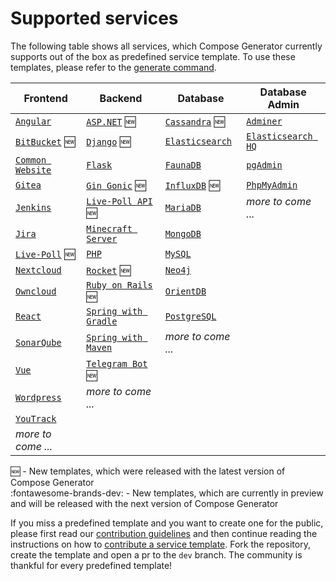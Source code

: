 # Supported services

The following table shows all services, which Compose Generator currently supports out of the box as predefined service template. To use these templates, please refer to the [generate command](../usage/generate).

| Frontend                                                                                                                        | Backend                                                                                                                            | Database                                                                                                                       | Database Admin                                                                                                                      |
| ------------------------------------------------------------------------------------------------------------------------------- | ---------------------------------------------------------------------------------------------------------------------------------- | ------------------------------------------------------------------------------------------------------------------------------ | ----------------------------------------------------------------------------------------------------------------------------------- |
| [`Angular`](https://github.com/compose-generator/compose-generator/tree/dev/predefined-services/frontend/angular)               | [`ASP.NET`](https://github.com/compose-generator/compose-generator/tree/dev/predefined-services/backend/aspnet) :new:              | [`Cassandra`](https://github.com/compose-generator/compose-generator/tree/dev/predefined-services/database/cassandra) :new:    | [`Adminer`](https://github.com/compose-generator/compose-generator/tree/dev/predefined-services/db-admin/adminer)                   |
| [`BitBucket`](https://github.com/compose-generator/compose-generator/tree/dev/predefined-services/frontend/bitbucket) :new:     | [`Django`](https://github.com/compose-generator/compose-generator/tree/dev/predefined-services/backend/django) :new:               | [`Elasticsearch`](https://github.com/compose-generator/compose-generator/tree/dev/predefined-services/database/elasticsearch)  | [`Elasticsearch HQ`](https://github.com/compose-generator/compose-generator/tree/dev/predefined-services/db-admin/elasticsearch-hq) |
| [`Common Website`](https://github.com/compose-generator/compose-generator/tree/dev/predefined-services/frontend/common-website) | [`Flask`](https://github.com/compose-generator/compose-generator/tree/dev/predefined-services/backend/flask)                       | [`FaunaDB`](https://github.com/compose-generator/compose-generator/tree/dev/predefined-services/database/faunadb)              | [`pgAdmin`](https://github.com/compose-generator/compose-generator/tree/dev/predefined-services/db-admin/pgadmin)                   |
| [`Gitea`](https://github.com/compose-generator/compose-generator/tree/dev/predefined-services/frontend/gitea)                   | [`Gin Gonic`](https://github.com/compose-generator/compose-generator/tree/dev/predefined-services/backend/gin) :new:               | [`InfluxDB`](https://github.com/compose-generator/compose-generator/tree/dev/predefined-services/database/influxdb) :new:      | [`PhpMyAdmin`](https://github.com/compose-generator/compose-generator/tree/dev/predefined-services/db-admin/phpmyadmin)             |
| [`Jenkins`](https://github.com/compose-generator/compose-generator/tree/dev/predefined-services/frontend/jenkins)               | [`Live-Poll API`](https://github.com/compose-generator/compose-generator/tree/dev/predefined-services/backend/live-poll-api) :new: | [`MariaDB`](https://github.com/compose-generator/compose-generator/tree/dev/predefined-services/database/mariadb)              | *more to come ...*                                                                                                                  |
| [`Jira`](https://github.com/compose-generator/compose-generator/tree/dev/predefined-services/frontend/jira)                     | [`Minecraft Server`](https://github.com/compose-generator/compose-generator/tree/dev/predefined-services/backend/minecraft-server) | [`MongoDB`](https://github.com/compose-generator/compose-generator/tree/dev/predefined-services/database/mongodb)              |                                                                                                                                     |
| [`Live-Poll`](https://github.com/compose-generator/compose-generator/tree/dev/predefined-services/frontend/live-poll) :new:     | [`PHP`](https://github.com/compose-generator/compose-generator/tree/dev/predefined-services/backend/php)                           | [`MySQL`](https://github.com/compose-generator/compose-generator/tree/dev/predefined-services/database/mysql)                  |                                                                                                                                     |
| [`Nextcloud`](https://github.com/compose-generator/compose-generator/tree/dev/predefined-services/frontend/nextcloud)           | [`Rocket`](https://github.com/compose-generator/compose-generator/tree/dev/predefined-services/backend/rocket) :new:               | [`Neo4j`](https://github.com/compose-generator/compose-generator/tree/dev/predefined-services/database/neo4j)                  |                                                                                                                                     |
| [`Owncloud`](https://github.com/compose-generator/compose-generator/tree/dev/predefined-services/frontend/owncloud)             | [`Ruby on Rails`](https://github.com/compose-generator/compose-generator/tree/dev/predefined-services/backend/rails) :new:         | [`OrientDB`](https://github.com/compose-generator/compose-generator/tree/dev/predefined-services/database/orientdb)            |                                                                                                                                     |
| [`React`](https://github.com/compose-generator/compose-generator/tree/dev/predefined-services/frontend/react)                   | [`Spring with Gradle`](https://github.com/compose-generator/compose-generator/tree/dev/predefined-services/backend/spring-gradle)  | [`PostgreSQL`](https://github.com/compose-generator/compose-generator/tree/dev/predefined-services/database/postgres)          |                                                                                                                                     |
| [`SonarQube`](https://github.com/compose-generator/compose-generator/tree/dev/predefined-services/frontend/sonarqube)           | [`Spring with Maven`](https://github.com/compose-generator/compose-generator/tree/dev/predefined-services/backend/spring-maven)    | *more to come ...*                                                                                                             |                                                                                                                                     |
| [`Vue`](https://github.com/compose-generator/compose-generator/tree/dev/predefined-services/frontend/vue)                       | [`Telegram Bot`](https://github.com/compose-generator/compose-generator/tree/dev/predefined-services/backend/telegram-bot) :new:   |                                                                                                                                |                                                                                                                                     |
| [`Wordpress`](https://github.com/compose-generator/compose-generator/tree/dev/predefined-services/frontend/wordpress)           | *more to come ...*                                                                                                                 |                                                                                                                                |                                                                                                                                     |
| [`YouTrack`](https://github.com/compose-generator/compose-generator/tree/dev/predefined-services/frontend/youtrack)             |                                                                                                                                    |                                                                                                                                |                                                                                                                                     |
| *more to come ...*                                                                                                              |                                                                                                                                    |                                                                                                                                |                                                                                                                                     |

:new: - New templates, which were released with the latest version of Compose Generator <br>
:fontawesome-brands-dev: - New templates, which are currently in preview and will be released with the next version of Compose Generator

If you miss a predefined template and you want to create one for the public, please first read our [contribution guidelines](../contributing) and then continue reading the instructions on how to [contribute a service template](https://github.com/compose-generator/compose-generator/blob/docs/supported-services-page/predefined-services/README.md). Fork the repository, create the template and open a pr to the `dev` branch. The community is thankful for every predefined template!
